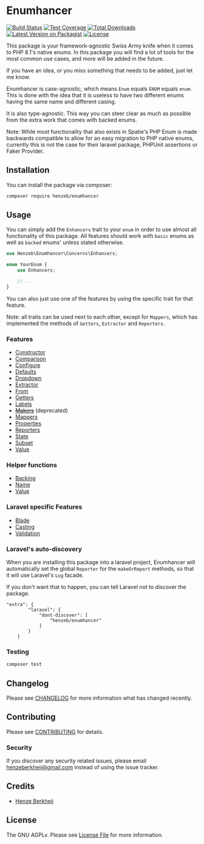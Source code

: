 # Enumhancer

[![Build Status](https://github.com/henzeb/enumhancer/workflows/tests/badge.svg)](https://github.com/henzeb/enumhancer/actions)
[![Test Coverage](https://api.codeclimate.com/v1/badges/5cee34b5dd839b0c2cdd/test_coverage)](https://codeclimate.com/github/henzeb/enumhancer/test_coverage)
[![Total Downloads](https://img.shields.io/packagist/dt/henzeb/enumhancer.svg)](https://packagist.org/packages/henzeb/enumhancer)
[![Latest Version on Packagist](https://img.shields.io/packagist/v/henzeb/enumhancer.svg)](https://packagist.org/packages/henzeb/enumhancer)
[![License](https://img.shields.io/packagist/l/henzeb/enumhancer)](https://packagist.org/packages/henzeb/enumhancer)

This package is your framework-agnostic Swiss Army knife when it comes to
PHP 8.1's native enums. In this package you will find a lot of tools for
the most common use cases, and more will be added in the future.

If you have an idea, or you miss something that needs to be added, just let me
know.

Enumhancer is case-agnostic, which means `Enum` equals `ENUM` equals `enum`.
This is done with the idea that it is useless to have two different enums
having the same name and different casing.

It is also type-agnostic. This way you can steer clear as much as possible
from the extra work that comes with backed enums.

Note: While most functionality that also exists in Spatie's PHP Enum is made
backwards compatible to allow for an easy migration to PHP native enums,
currently this is not the case for their laravel package, PHPUnit assertions or
Faker Provider.

## Installation

You can install the package via composer:

```bash
composer require henzeb/enumhancer
```

## Usage

You can simply add the `Enhancers` trait to your `enum` in order to use almost
all functionality of this package. All features should work with `basic` enums as
well as `backed` enums' unless stated otherwise.

```php
use Henzeb\Enumhancer\Concerns\Enhancers;

enum YourEnum {
    use Enhancers;

    // ...
}
```

You can also just use one of the features by using the specific trait for that
feature.

Note: all traits can be used next to each other, except for `Mappers`, which has
implemented the methods of `Getters`, `Extractor` and `Reporters`.

### Features

- [Constructor](docs/constructor.md)
- [Comparison](docs/comparison.md)
- [Configure](docs/configure.md)
- [Defaults](docs/defaults.md)
- [Dropdown](docs/dropdown.md)
- [Extractor](docs/extractor.md)
- [From](docs/from.md)
- [Getters](docs/getters.md)
- [Labels](docs/labels.md)
- ~~[Makers](docs/makers.md)~~ (deprecated)
- [Mappers](docs/mappers.md)
- [Properties](docs/properties.md)
- [Reporters](docs/reporters.md)
- [State](docs/state.md)
- [Subset](docs/subset.md)
- [Value](docs/value.md)

### Helper functions

- [Backing](docs/functions.md#backing)
- [Name](docs/functions.md#name)
- [Value](docs/functions.md#value)

### Laravel specific Features

- [Blade](docs/blade.md)
- [Casting](docs/casting.md)
- [Validation](docs/laravel.validation.md)

### Laravel's auto-discovery

When you are installing this package into a laravel project, Enumhancer will
automatically set the global `Reporter` for the `makeOrReport` methods, so that
it will use Laravel's `Log` facade.

If you don't want that to happen, you can tell Laravel not to discover the
package.

```composer
"extra": {
        "laravel": {
            "dont-discover": [
                "henzeb/enumhancer"
            ]
        }
    }
```

### Testing

```bash
composer test
```

## Changelog

Please see [CHANGELOG](CHANGELOG.md) for more information what has changed
recently.

## Contributing

Please see [CONTRIBUTING](CONTRIBUTING.md) for details.

### Security

If you discover any security related issues, please email
henzeberkheij@gmail.com instead of using the issue tracker.

## Credits

- [Henze Berkheij](https://github.com/henzeb)

## License

The GNU AGPLv. Please see [License File](LICENSE.md) for more information.
